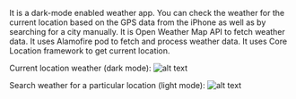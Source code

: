 It is a dark-mode enabled weather app. You can check the weather for the current location based on the GPS data from the iPhone as well as by searching for a city manually. It is Open Weather Map API to fetch weather data. It uses Alamofire pod to fetch and process weather data. It uses Core Location framework to get current location.

Current location weather (dark mode):
![alt text](https://github.com/shubham101096/Clima-iOS13/blob/master/screenshots/current-location.png)

Search weather for a particular location (light mode):
![alt text](https://github.com/shubham101096/Clima-iOS13/blob/master/screenshots/new-york.png)
